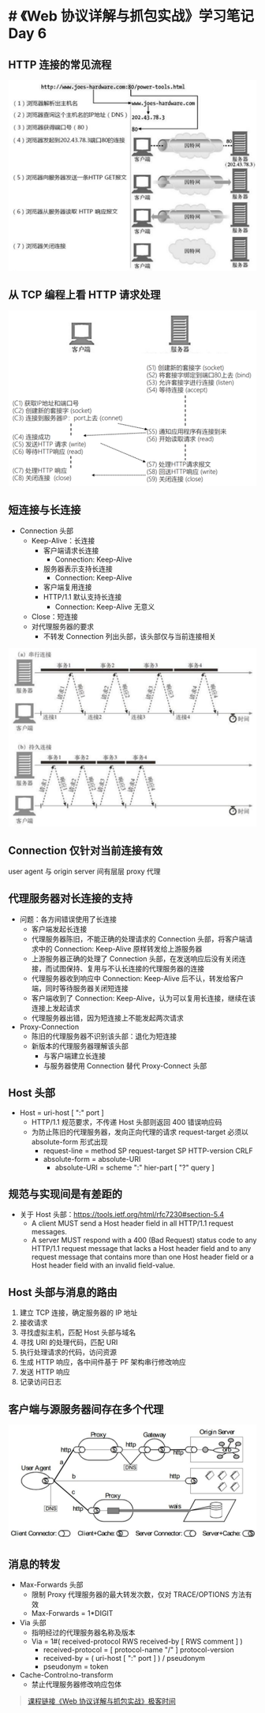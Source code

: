 # # 《Web 协议详解与抓包实战》学习笔记 Day 6

## HTTP 连接的常见流程
![image.png](img/day6/01.png)

## 从 TCP 编程上看 HTTP 请求处理
![image.png](img/day6/02.png)

## 短连接与长连接

* Connection 头部
  - Keep-Alive：长连接
    - 客户端请求长连接
      - Connection: Keep-Alive
    - 服务器表示支持长连接
      - Connection: Keep-Alive
    - 客户端复用连接
    - HTTP/1.1 默认支持长连接
      - Connection: Keep-Alive 无意义
  - Close：短连接
  - 对代理服务器的要求
    - 不转发 Connection 列出头部，该头部仅与当前连接相关

![image.png](img/day6/03.png)

## Connection 仅针对当前连接有效

user agent 与 origin server 间有层层 proxy 代理

## 代理服务器对长连接的支持

* 问题：各方间错误使用了长连接
  - 客户端发起长连接
  - 代理服务器陈旧，不能正确的处理请求的 Connection 头部，将客户端请求中的 Connection: Keep-Alive 原样转发给上游服务器
  - 上游服务器正确的处理了 Connection 头部，在发送响应后没有关闭连接，而试图保持、复用与不认长连接的代理服务器的连接
  - 代理服务器收到响应中 Connection: Keep-Alive 后不认，转发给客户端，同时等待服务器关闭短连接
  - 客户端收到了 Connection: Keep-Alive，认为可以复用长连接，继续在该连接上发起请求
  - 代理服务器出错，因为短连接上不能发起两次请求
* Proxy-Connection
  - 陈旧的代理服务器不识别该头部：退化为短连接
  - 新版本的代理服务器理解该头部
    - 与客户端建立长连接
    - 与服务器使用 Connection 替代 Proxy-Connect 头部

## Host 头部
* Host = uri-host [ ":" port ]
  - HTTP/1.1 规范要求，不传递 Host 头部则返回 400 错误响应码
  - 为防止陈旧的代理服务器，发向正向代理的请求 request-target 必须以absolute-form 形式出现
    - request-line = method SP request-target SP HTTP-version CRLF
    - absolute-form = absolute-URI
      - absolute-URI = scheme ":" hier-part [ "?" query ]

## 规范与实现间是有差距的

* 关于 Host 头部：https://tools.ietf.org/html/rfc7230#section-5.4
  - A client MUST send a Host header field in all HTTP/1.1 request messages.
  -  A server MUST respond with a 400 (Bad Request) status code to any HTTP/1.1 request message that lacks a Host header field and to any request message that contains more than one Host header field or a Host header field with an invalid field-value.

## Host 头部与消息的路由

1. 建立 TCP 连接，确定服务器的 IP 地址
2. 接收请求
3. 寻找虚拟主机，匹配 Host 头部与域名
4. 寻找 URI 的处理代码，匹配 URI
5. 执行处理请求的代码，访问资源
6. 生成 HTTP 响应，各中间件基于 PF 架构串行修改响应
7. 发送 HTTP 响应
8. 记录访问日志

## 客户端与源服务器间存在多个代理
![image.png](img/day6/04.png)

## 消息的转发
* Max-Forwards 头部
  - 限制 Proxy 代理服务器的最大转发次数，仅对 TRACE/OPTIONS 方法有效
  - Max-Forwards = 1*DIGIT
* Via 头部
  - 指明经过的代理服务器名称及版本
  - Via = 1#( received-protocol RWS received-by [ RWS comment ] )
    - received-protocol = [ protocol-name "/" ] protocol-version
    - received-by = ( uri-host [ ":" port ] ) / pseudonym
    - pseudonym = token
* Cache-Control:no-transform
  - 禁止代理服务器修改响应包体

> [课程链接《Web 协议详解与抓包实战》极客时间](http://gk.link/a/11UWp)
